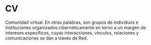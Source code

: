 # CV
Comunidad virtual. En otras palabras, son grupos de individuos e instituciones organizados cibernéticamente en torno a un margen de intereses específicos, cuyas interacciones, vínculos, relaciones y comunicaciones se dan a través de Red.
